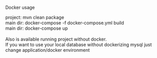 Docker usage

project: mvn clean package <br>
main dir: docker-compose -f docker-compose.yml build <br>
main dir: docker-compose up <br><br>
Also is available running project without docker.<br>
If you want to use your local database without dockerizing mysql just change application/docker environment
